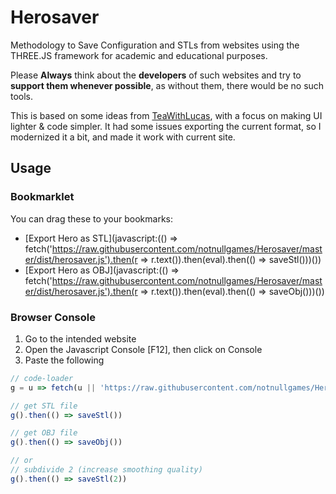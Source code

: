 # Herosaver

Methodology to Save Configuration and STLs from websites using the THREE.JS framework for academic and educational purposes.

Please **Always** think about the **developers** of such websites and try to **support them whenever possible**, as without them, there would be no such tools.

This is based on some ideas from [TeaWithLucas](https://github.com/TeaWithLucas), with a focus on making UI lighter & code simpler. It had some issues exporting the current format, so I modernized it a bit, and made it work with current site.

## Usage

### Bookmarklet

You can drag these to your bookmarks:

- [Export Hero as STL](javascript:(() => fetch('https://raw.githubusercontent.com/notnullgames/Herosaver/master/dist/herosaver.js').then(r => r.text()).then(eval).then(() => saveStl()))())
- [Export Hero as OBJ](javascript:(() => fetch('https://raw.githubusercontent.com/notnullgames/Herosaver/master/dist/herosaver.js').then(r => r.text()).then(eval).then(() => saveObj()))())


### Browser Console
  1. Go to the intended website
  2. Open the Javascript Console [F12], then click on Console
  3. Paste the following

```js
// code-loader
g = u => fetch(u || 'https://raw.githubusercontent.com/notnullgames/Herosaver/master/dist/herosaver.js').then(r => r.text()).then(eval)

// get STL file
g().then(() => saveStl())

// get OBJ file
g().then(() => saveObj())

// or
// subdivide 2 (increase smoothing quality)
g().then(() => saveStl(2))
```
